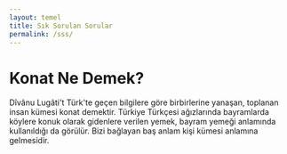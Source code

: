 ```yaml
---
layout: temel
title: Sık Sorulan Sorular
permalink: /sss/
---
```


# Konat Ne Demek?

Dîvânu Lugâti't Türk'te geçen bilgilere göre birbirlerine yanaşan, toplanan insan kümesi konat demektir. Türkiye Türkçesi ağızlarında bayramlarda köylere konuk olarak gidenlere verilen yemek, bayram yemeği anlamında kullanıldığı da görülür. Bizi bağlayan baş anlam kişi kümesi anlamına gelmesidir.